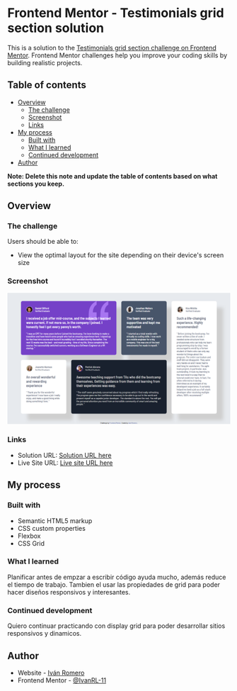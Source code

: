 # Frontend Mentor - Testimonials grid section solution

This is a solution to the [Testimonials grid section challenge on Frontend Mentor](https://www.frontendmentor.io/challenges/testimonials-grid-section-Nnw6J7Un7). Frontend Mentor challenges help you improve your coding skills by building realistic projects. 

## Table of contents

- [Overview](#overview)
  - [The challenge](#the-challenge)
  - [Screenshot](#screenshot)
  - [Links](#links)
- [My process](#my-process)
  - [Built with](#built-with)
  - [What I learned](#what-i-learned)
  - [Continued development](#continued-development)
- [Author](#author)

**Note: Delete this note and update the table of contents based on what sections you keep.**

## Overview

### The challenge

Users should be able to:

- View the optimal layout for the site depending on their device's screen size

### Screenshot

![](./screenshot.png)

### Links

- Solution URL: [Solution URL here](https://github.com/IvanRL-11/testimonial-grid)
- Live Site URL: [Live site URL here](https://ivanrl-11.github.io/testimonial-grid/)

## My process

### Built with

- Semantic HTML5 markup
- CSS custom properties
- Flexbox
- CSS Grid

### What I learned

Planificar antes de empzar a escribir código ayuda mucho, además reduce el tiempo de trabajo.
Tambien el usar las propiedades de grid para poder hacer diseños responsivos y interesantes.

### Continued development

Quiero continuar practicando con display grid para poder desarrollar sitios responsivos y dinamicos.

## Author

- Website - [Iván Romero](https://github.com/IvanRL-11)
- Frontend Mentor - [@IvanRL-11](https://www.frontendmentor.io/profile/IvanRL-11)

